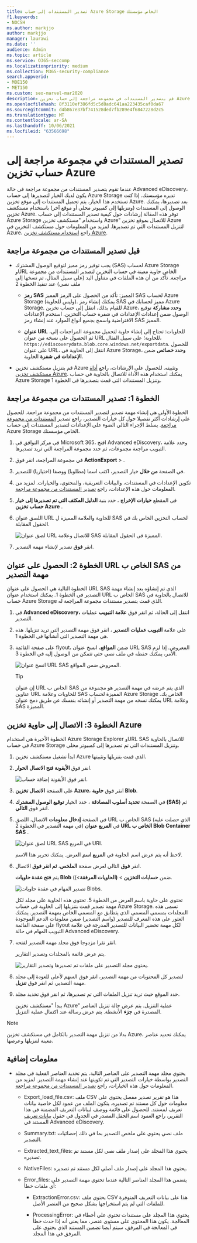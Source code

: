 ```yaml
---
title: تصدير المستندات إلى حساب Azure Storage الخاص مؤسستك
f1.keywords:
- NOCSH
ms.author: markjjo
author: markjjo
manager: laurawi
ms.date: ''
audience: Admin
ms.topic: article
ms.service: O365-seccomp
ms.localizationpriority: medium
ms.collection: M365-security-compliance
search.appverid:
- MOE150
- MET150
ms.custom: seo-marvel-mar2020
description: قم بتصدير المستندات في مجموعة مراجعة إلى حساب تخزين Azure، ثم استخدم "مستكشف تخزين Azure" لتنزيلها إلى كمبيوتر محلي.
ms.openlocfilehash: 8f3110ef386fd5c5d8adc641aa223435caf0da67
ms.sourcegitcommit: d4b867e37bf741528ded7fb289e4f6847228d2c5
ms.translationtype: MT
ms.contentlocale: ar-SA
ms.lasthandoff: 10/06/2021
ms.locfileid: "63566698"
---
```

# <a name="export-documents-in-a-review-set-to-an-azure-storage-account"></a>تصدير المستندات في مجموعة مراجعة إلى حساب تخزين Azure

عندما تقوم بتصدير المستندات من مجموعة مراجعة في حالة Advanced eDiscovery، يكون لديك الخيار لتصديرها إلى حساب Azure Storage تديره مؤسستك. إذا كنت تستخدم هذا الخيار، يتم تحميل المستندات إلى موقع تخزين Azure. بعد تصديرها، يمكنك الوصول إلى المستندات (وتنزيلها إلى كمبيوتر محلي أو موقع آخر) باستخدام مستكشف تخزين Azure. توفر هذه المقالة إرشادات حول كيفية تصدير المستندات إلى حساب Azure Storage واستخدام "مستكشف تخزين Azure" للاتصال بموقع تخزين Azure لتنزيل المستندات التي تم تصديرها. لمزيد من المعلومات حول مستكشف التخزين في Azure، راجع [استخدام مستكشف تخزين Azure](/azure/storage/blobs/storage-quickstart-blobs-storage-explorer).

## <a name="before-you-export-documents-from-a-review-set"></a>قبل تصدير المستندات من مجموعة مراجعة

- يجب توفير رمز مميز لتوقيع الوصول المشترك (SAS) لحساب Azure Storage وURL الخاص حاوية معينة في حساب التخزين لتصدير المستندات من مجموعة مراجعة. تأكد من أن هذه الملفات في متناول اليد (على سبيل المثال، تم نسخها إلى ملف نصي) عند تنفيذ الخطوة 2

  - **رمز SAS** المميز: تأكد من الحصول على الرمز المميز SAS لحساب Azure Storage (وليس للحاوية). يمكنك إنشاء رمز SAS مميز لحسابك في Azure Storage. للقيام بذلك، انتقل إلى حساب تخزين Azure، **وحدد مشاركة** توقيع الوصول ضمن إعدادات الإعدادات في  شفرة حساب التخزين. استخدم الإعدادات الافتراضية واسمح بجميع أنواع الموارد عند إنشاء رمز SAS المميز.

  - **عنوان URL** للحاويات: تحتاج إلى إنشاء حاوية لتحميل مجموعة المراجعات إلى، ثم الحصول على نسخة من عنوان URL للحاوية؛ على سبيل المثال، `https://ediscoverydata.blob.core.windows.net/exportdata`. للحصول على عنوان URL، انتقل إلى الحاوية في Azure Storage، **وحدد خصائص** ضمن **الإعدادات في شفرة** الحاوية.

- قم بتنزيل مستكشف تخزين Azure وتثبيته. للحصول على الإرشادات، راجع [أداة مستكشف تخزين Azure](https://go.microsoft.com/fwlink/p/?LinkId=544842). يمكنك استخدام هذه الأداة للاتصال بالحاوية في حساب Azure Storage وتنزيل المستندات التي قمت بتصديرها في الخطوة 1.

## <a name="step-1-export-the-documents-from-a-review-set"></a>الخطوة 1: تصدير المستندات من مجموعة مراجعة

الخطوة الأولى هي إنشاء مهمة تصدير لتصدير المستندات من مجموعة مراجعة. للحصول على إرشادات أكثر تفصيلا حول كل خيارات التصدير، راجع تصدير [المستندات من مجموعة مراجعة](export-documents-from-review-set.md). يسلط الإجراء التالي الضوء على الإعدادات لتصدير المستندات إلى حساب Azure Storage الخاص مؤسستك.

1. في مركز التوافق في Microsoft 365، افتح Advanced eDiscovery، وحدد علامة التبويب مراجعة مجموعات، ثم حدد مجموعة المراجعة  التي تريد تصديرها.

2. في مجموعة المراجعة، انقر فوق **ActionExport** > .

3. في الصفحة **من خلال** خيار التصدير، اكتب اسما (مطلوبا) ووصفا (اختياريا) للتصدير.

4. تكوين الإعدادات في المستندات، والبيانات التعريفية، والمحتوى، والخيارات. لمزيد من المعلومات حول هذه الإعدادات، راجع [تصدير المستندات من مجموعة مراجعة](export-documents-from-review-set.md).

5. في المقطع **خيارات الإخراج** ، حدد بنية **الدليل المكثف التي تم تصديرها إلى خيار حساب تخزين Azure** .

6. اللصق عنوان URL للحاوية والعلامة المميزة ل SAS لحساب التخزين الخاص بك في الحقول المقابلة.

   ![لصق عنوان URL للاتصال وعلامة SAS المميزة في الحقول المقابلة.](../media/AzureStorageOutputOptions.png)

7. انقر **فوق** تصدير لإنشاء مهمة التصدير.

## <a name="step-2-obtain-the-sas-url-from-the-export-job"></a>الخطوة 2: الحصول على عنوان URL الخاص ب SAS من مهمة التصدير

الخطوة التالية هي الحصول على عنوان URL SAS الذي تم إنشاؤه بعد إنشاء مهمة التصدير في الخطوة 1. يمكنك استخدام عنوان URL الخاص ب SAS للاتصال بالحاوية في حساب Azure Storage الذي قمت بتصدير مستندات مجموعة المراجعة له.

1. في **Advanced eDiscovery،** انتقل إلى الحالة، ثم انقر فوق **علامة التبويب** عمليات التصدير.

2. على علامة **التبويب عمليات التصدير** ، انقر فوق مهمة التصدير التي تريد تنزيلها. هذه هي مهمة التصدير التي أنشأتها في الخطوة 1.

3. على صفحة القائمة flyout، ضمن **المواقع**، انسخ عنوان URL SAS المعروض. إذا لزم الأمر، يمكنك حفظه في ملف نصي حتى تتمكن من الوصول إليه في الخطوة 3.

   ![انسخ عنوان URL SAS المعروض ضمن المواقع.](../media/eDiscoExportJob.png)

   > [!TIP]
   > إن عنوان URL الخاص ب SAS الذي يتم عرضه في مهمة التصدير هو مجموعة من عناوين URL للحاويات وعلامة SAS المميزة لحساب Azure Storage الخاص بك. يمكنك نسخه من مهمة التصدير أو إنشائه بنفسك عن طريق دمج عنوان URL وعلامة SAS المميزة.

## <a name="step-3-connect-to-the-azure-storage-container"></a>الخطوة 3: الاتصال إلى حاوية تخزين Azure

الخطوة الأخيرة هي استخدام Azure Storage Explorer وURL SAS للاتصال بالحاوية في حساب Azure Storage وتنزيل المستندات التي تم تصديرها إلى كمبيوتر محلي.

1. ابدأ تشغيل مستكشف تخزين Azure الذي قمت بتنزيلها وتثبيتها.

2. انقر فوق **الأيقونة فتح الاتصال الحوار**.

   ![انقر فوق الأيقونة إضافة حساب.](../media/AzureStorageConnect.png)

3. على الصفحة **الاتصال تخزين Azure**، انقر فوق **حاوية Blob**.

4. في الصفحة **تحديد أسلوب المصادقة** ، حدد الخيار **توقيع الوصول المشترك (SAS)** ثم انقر فوق **التالي**.

5. في الصفحة **إدخال معلومات** الاتصال، اللصق URL الخاص ب SAS (الذي حصلت عليه في مهمة التصدير في الخطوة 2) في **المربع عنوان URL الخاص ب Blob Container SAS** .

    ![لصق عنوان URL SAS في المربع URI.](../media/AzureStorageConnect3.png)

    لاحظ أنه يتم عرض اسم الحاوية في **المربع اسم** العرض. يمكنك تحرير هذا الاسم.

6. انقر **فوق** التالي لعرض صفحة **الملخص**، **ثم انقر فوق** الاتصال.

    يتم **فتح عقدة حاويات Blob** (ضمن **حسابات التخزين** > **(الحاويات المرفقة**\>).

    ![تصدير المهام في عقدة حاويات Blobs.](../media/AzureStorageConnect5.png)

    تحتوي على حاوية باسم العرض من الخطوة 5. تحتوي هذه الحاوية على مجلد لكل مهمة تصدير قمت بتنزيلها إلى الحاوية في حساب Azure Storage. تسمى هذه المجلدات بمسمى المسمى الذي يتطابق مع المسمى الخاص بمهمة التصدير. يمكنك العثور على هذه المعرف للتصدير (واسم التصدير) ضمن معلومات الدعم الموجودة على  صفحة القائمة flyout لكل مهمة تحضير البيانات للتصدير المدرجة في علامة التبويب المهام في حالة Advanced eDiscovery.

7. انقر نقرا مزدوجا فوق مجلد مهمة التصدير لفتحه.

   يتم عرض قائمة بالمجلدات وتصدير التقارير.

    ![يحتوي مجلد التصدير على ملفات تم تصديرها وتصدير التقارير.](../media/AzureStorageConnect6.png)

8. لتصدير كل المحتويات من مهمة التصدير، انقر فوق  السهم لأعلى للعودة إلى مجلد مهمة التصدير، ثم انقر فوق **تنزيل**.

9. حدد الموقع حيث تريد تنزيل الملفات التي تم تصديرها، ثم انقر فوق تحديد مجلد.

    يبدأ "مستكشف تخزين Azure" عملية التنزيل. يتم عرض حالة تنزيل العناصر المصدرة في **جزء** الأنشطة. يتم عرض رسالة عند اكتمال عملية التنزيل.

> [!NOTE]
> بدلا من تنزيل مهمة التصدير بالكامل في مستكشف تخزين Azure، يمكنك تحديد عناصر معينة لتنزيلها وعرضها.

## <a name="more-information"></a>معلومات إضافية

- يحتوي مجلد مهمة التصدير على العناصر التالية. يتم تحديد العناصر الفعلية في مجلد التصدير بواسطة خيارات التصدير التي تم تكوينها عند إنشاء مهمة التصدير. لمزيد من المعلومات حول هذه الخيارات، راجع [تصدير المستندات من مجموعة مراجعة](export-documents-from-review-set.md).

  - Export_load_file.csv: ملف CSV هذا هو تقرير تصدير مفصل يحتوي على معلومات حول كل مستند تم تصديره. يتكون الملف من عمود لكل خاصية بيانات تعريف لمستند. للحصول على قائمة ووصف لبيانات التعريف المضمنة في هذا التقرير، راجع العمود اسم الحقل المصدر  في الجدول في حقول [بيانات تعريف](document-metadata-fields-in-advanced-ediscovery.md) المستند في Advanced eDiscovery.

  - Summary.txt: ملف نصي يحتوي على ملخص التصدير بما في ذلك إحصائيات التصدير.

  - Extracted_text_files: يحتوي هذا المجلد على إصدار ملف نصي لكل مستند تم تصديره.

  - NativeFiles: يحتوي هذا المجلد على إصدار ملف أصلي لكل مستند تم تصديره.

  - Error_files: يتضمن هذا المجلد العناصر التالية عندما تحتوي مهمة التصدير على أي ملفات خطأ:

    - ExtractionError.csv: يحتوي ملف CSV هذا على بيانات التعريف المتوفرة للملفات التي لم يتم استخراجها بشكل صحيح من العنصر الأصل.

    - ProcessingError: يحتوي هذا المجلد على مستندات تحتوي على أخطاء في المعالجة. يكون هذا المحتوى على مستوى عنصر، مما يعني أنه إذا حدث خطأ في المعالجة في المرفق، سيتم أيضا تضمين المستند الذي يحتوي على المرفق في هذا المجلد.
